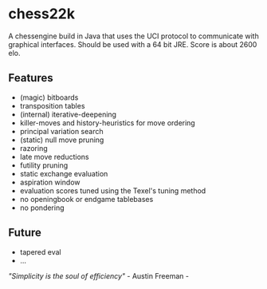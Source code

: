 # chess22k

A chessengine build in Java that uses the UCI protocol to communicate with graphical interfaces.
Should be used with a 64 bit JRE. Score is about 2600 elo.

## Features
- (magic) bitboards
- transposition tables
- (internal) iterative-deepening
- killer-moves and history-heuristics for move ordering
- principal variation search
- (static) null move pruning
- razoring
- late move reductions
- futility pruning
- static exchange evaluation
- aspiration window
- evaluation scores tuned using the Texel's tuning method
- no openingbook or endgame tablebases
- no pondering

## Future
- tapered eval
- ...


_"Simplicity is the soul of efficiency"_       - Austin Freeman -
	